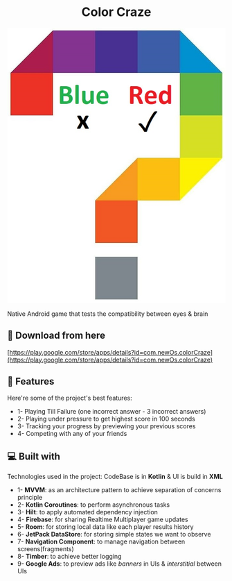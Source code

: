 <h1 align="center" id="title">Color Craze</h1>

<p align="center"><img src="https://github.com/mossssama/ColorGame/blob/main/app/src/main/res/drawable/ic_game.jpg" alt="project-image"></p>

<p id="description">Native Android game that tests the compatibility between eyes &amp; brain</p>

<h2>🚀 Download from here</h2>

[https://play.google.com/store/apps/details?id=com.newOs.colorCraze](https://play.google.com/store/apps/details?id=com.newOs.colorCraze)

  
  
<h2>🧐 Features</h2>

Here're some of the project's best features:

*   1- Playing Till Failure (one incorrect answer - 3 incorrect answers)
*   2- Playing under pressure to get highest score in 100 seconds
*   3- Tracking your progress by previewing your previous scores
*   4- Competing with any of your friends

  
  
<h2>💻 Built with</h2>

Technologies used in the project: CodeBase is in **Kotlin** & UI is build in **XML**

*   1- **MVVM**: as an architecture pattern to achieve separation of concerns principle
*   2- **Kotlin Coroutines**: to perform asynchronous tasks
*   3- **Hilt**: to apply automated dependency injection
*   4- **Firebase**: for sharing Realtime Multiplayer game updates
*   5- **Room**: for storing local data like each player results history
*   6- **JetPack DataStore**: for storing simple states we want to observe
*   7- **Navigation Component**: to manage navigation between screens(fragments)
*   8- **Timber**: to achieve better logging
*   9- **Google Ads**: to preview ads like _banners_ in UIs & _interstitial_ between UIs

